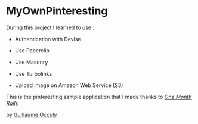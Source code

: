 # MyOwnPinteresting


During this project I learned to use :

* Authentication with Devise

* Use Paperclip

* Use Masonry

* Use Turbolinks

* Upload image on Amazon Web Service (S3)

This is the pinteresting sample application that I made thanks to 
[*One Month Rails*](http://onemonthrails.com)

by [Guillaume Occuly](http://occuly.me)